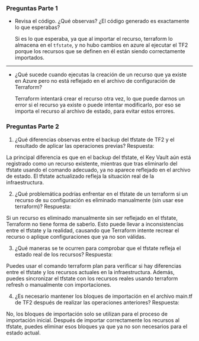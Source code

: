 
### Preguntas Parte 1

  - Revisa el código. ¿Qué observas? ¿El código generado es exactamente lo que esperabas?

    Si es lo que esperaba, ya que al importar el recurso, terraform lo almacena en el `tfstate`, y no hubo cambios en azure al ejecutar el TF2 porque los recursos que se definen en él están siendo      correctamente importados.   

 --- 
    
  - ¿Qué sucede cuando ejecutas la creación de un recurso que ya existe en Azure pero no está reflejado en el archivo de configuración de Terraform?
  
    Terraform intentará crear el recurso otra vez, lo que puede darnos un error si el recurso ya existe o puede intentar modificarlo, por eso se importa el recurso al archivo de estado, para evitar     estos errores.

### Preguntas Parte 2











































































1. ¿Qué diferencias observas entre el backup del tfstate de TF2 y el resultado de aplicar las operaciones previas?
Respuesta:

La principal diferencia es que en el backup del tfstate, el Key Vault aún está registrado como un recurso existente, mientras que tras eliminarlo del tfstate usando el comando adecuado, ya no aparece reflejado en el archivo de estado. El tfstate actualizado refleja la situación real de la infraestructura.

2. ¿Qué problemática podrías enfrentar en el tfstate de un terraform si un recurso de su configuración es eliminado manualmente (sin usar ese terraform)?
Respuesta:

Si un recurso es eliminado manualmente sin ser reflejado en el tfstate, Terraform no tiene forma de saberlo. Esto puede llevar a inconsistencias entre el tfstate y la realidad, causando que Terraform intente recrear el recurso o aplique configuraciones que ya no son válidas.

3. ¿Qué maneras se te ocurren para comprobar que el tfstate refleja el estado real de los recursos?
Respuesta:

Puedes usar el comando terraform plan para verificar si hay diferencias entre el tfstate y los recursos actuales en la infraestructura. Además, puedes sincronizar el tfstate con los recursos reales usando terraform refresh o manualmente con importaciones.

4. ¿Es necesario mantener los bloques de importación en el archivo main.tf de TF2 después de realizar las operaciones anteriores?
Respuesta:

No, los bloques de importación solo se utilizan para el proceso de importación inicial. Después de importar correctamente los recursos al tfstate, puedes eliminar esos bloques ya que ya no son necesarios para el estado actual.
